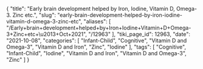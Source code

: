 {
    "title": "Early brain development helped by Iron, Iodine, Vitamin D, Omega-3. Zinc etc.",
    "slug": "early-brain-development-helped-by-iron-iodine-vitamin-d-omega-3-zinc-etc",
    "aliases": [
        "/Early+brain+development+helped+by+Iron+Iodine+Vitamin+D+Omega-3+Zinc+etc+\u2013+Oct+2021",
        "/12963"
    ],
    "tiki_page_id": 12963,
    "date": "2021-10-08",
    "categories": [
        "Infant-Child",
        "Cognitive",
        "Vitamin D and Omega-3",
        "Vitamin D and Iron",
        "Zinc",
        "Iodine"
    ],
    "tags": [
        "Cognitive",
        "Infant-Child",
        "Iodine",
        "Vitamin D and Iron",
        "Vitamin D and Omega-3",
        "Zinc"
    ]
}